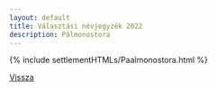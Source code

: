 ```yaml
---
layout: default
title: Választási névjegyzék 2022
description: Pálmonostora
---
```


{% include settlementHTMLs/Paalmonostora.html %}

[Vissza](../)